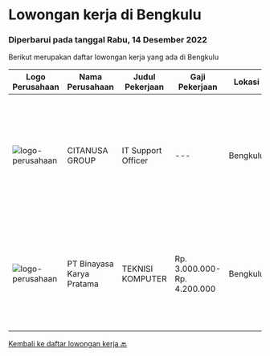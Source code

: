 
  # Lowongan kerja di Bengkulu

  ### Diperbarui pada tanggal Rabu, 14 Desember 2022

  Berikut merupakan daftar lowongan kerja yang ada di Bengkulu

  |Logo Perusahaan | Nama Perusahaan | Judul Pekerjaan | Gaji Pekerjaan | Lokasi | Deskripsi | Tanggal diunggah | Pranala |
  | -------------- | --------------- | --------------- | --------- | --------- | -------------- | ------- | ----------- |
  |![logo-perusahaan](https://image-service-cdn.seek.com.au/950062a1033401c61f75a166fce36f9781cc9e86/ee4dce1061f3f616224767ad58cb2fc751b8d2dc)|CITANUSA GROUP|IT Support Officer|---|Bengkulu|Kualifikasi Pekerjaan Pendidikan minimal S1 Jurusan Teknik Informatika/Sistem Informasi Usia maksimal 38 tahun Memiliki pengalaman bekerja minimal 2...|Rabu, 30 November 2022|https://www.jobstreet.co.id/id/job/it-support-officer-4125754?token=0~854c17bc-60e2-46c4-a637-519b0fb65d1e&sectionRank=1&jobId=jobstreet-id-job-4125754|
|![logo-perusahaan](https://image-service-cdn.seek.com.au/7683c13df98531e06c6746a4aaa4a41636e7bb3a/ee4dce1061f3f616224767ad58cb2fc751b8d2dc)|PT Binayasa Karya Pratama|TEKNISI KOMPUTER|Rp. 3.000.000-Rp. 4.200.000|Bengkulu|Tanggung Jawab Pekerjaan: Melakukan pemantauan terhadap perangkat serta maintenance yang bersifat preventif seperti update patch Operating System dan...|Rabu, 23 November 2022|https://www.jobstreet.co.id/id/job/teknisi-komputer-4117581?token=0~854c17bc-60e2-46c4-a637-519b0fb65d1e&sectionRank=2&jobId=jobstreet-id-job-4117581|


  [Kembali ke daftar lowongan kerja 🔙](../README.md#daftar-lowongan-kerja)
  